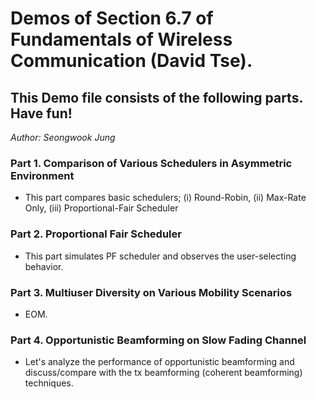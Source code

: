 # Demos of Section 6.7 of Fundamentals of Wireless Communication (David Tse).
## This Demo file consists of the following parts. Have fun!

*Author: Seongwook Jung*

### Part 1. Comparison of Various Schedulers in Asymmetric Environment
- This part compares basic schedulers; (i) Round-Robin, (ii) Max-Rate Only, (iii) Proportional-Fair Scheduler

### Part 2. Proportional Fair Scheduler
- This part simulates PF scheduler and observes the user-selecting behavior.

### Part 3. Multiuser Diversity on Various Mobility Scenarios
- EOM.

### Part 4. Opportunistic Beamforming on Slow Fading Channel
- Let's analyze the performance of opportunistic beamforming and discuss/compare with the tx beamforming (coherent beamforming) techniques. 
